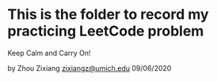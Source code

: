This is the folder to record my practicing LeetCode problem
==========================
Keep Calm and Carry On!

by Zhou Zixiang <zixiangz@umich.edu>
09/06/2020
